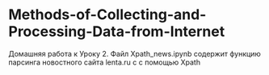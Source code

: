 # Methods-of-Collecting-and-Processing-Data-from-Internet

Домашняя работа к Уроку 2. Файл Xpath_news.ipynb содержит функцию парсинга новостного сайта lenta.ru с с помощью Xpath